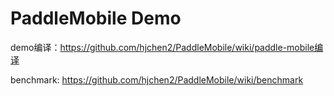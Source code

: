 # PaddleMobile Demo

demo编译：https://github.com/hjchen2/PaddleMobile/wiki/paddle-mobile编译

benchmark: https://github.com/hjchen2/PaddleMobile/wiki/benchmark
